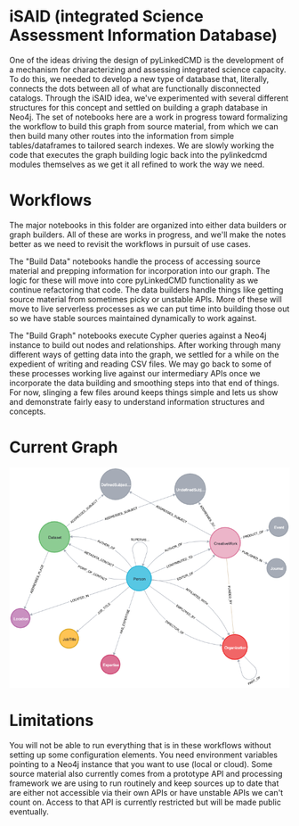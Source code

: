 # iSAID (integrated Science Assessment Information Database)

One of the ideas driving the design of pyLinkedCMD is the development of a mechanism for characterizing and assessing integrated science capacity. To do this, we needed to develop a new type of database that, literally, connects the dots between all of what are functionally disconnected catalogs. Through the iSAID idea, we've experimented with several different structures for this concept and settled on building a graph database in Neo4j. The set of notebooks here are a work in progress toward formalizing the workflow to build this graph from source material, from which we can then build many other routes into the information from simple tables/dataframes to tailored search indexes. We are slowly working the code that executes the graph building logic back into the pylinkedcmd modules themselves as we get it all refined to work the way we need.

# Workflows

The major notebooks in this folder are organized into either data builders or graph builders. All of these are works in progress, and we'll make the notes better as we need to revisit the workflows in pursuit of use cases.

The "Build Data" notebooks handle the process of accessing source material and prepping information for incorporation into our graph. The logic for these will move into core pyLinkedCMD functionality as we continue refactoring that code. The data builders handle things like getting source material from sometimes picky or unstable APIs. More of these will move to live serverless processes as we can put time into building those out so we have stable sources maintained dynamically to work against.

The "Build Graph" notebooks execute Cypher queries against a Neo4j instance to build out nodes and relationships. After working through many different ways of getting data into the graph, we settled for a while on the expedient of writing and reading CSV files. We may go back to some of these processes working live against our intermediary APIs once we incorporate the data building and smoothing steps into that end of things. For now, slinging a few files around keeps things simple and lets us show and demonstrate fairly easy to understand information structures and concepts.

# Current Graph

![Nodes and relationships in USGS Graph](isaid_graph.png "Nodes and relationships in USGS Graph")

# Limitations

You will not be able to run everything that is in these workflows without setting up some configuration elements. You need environment variables pointing to a Neo4j instance that you want to use (local or cloud). Some source material also currently comes from a prototype API and processing framework we are using to run routinely and keep sources up to date that are either not accessible via their own APIs or have unstable APIs we can't count on. Access to that API is currently restricted but will be made public eventually. 